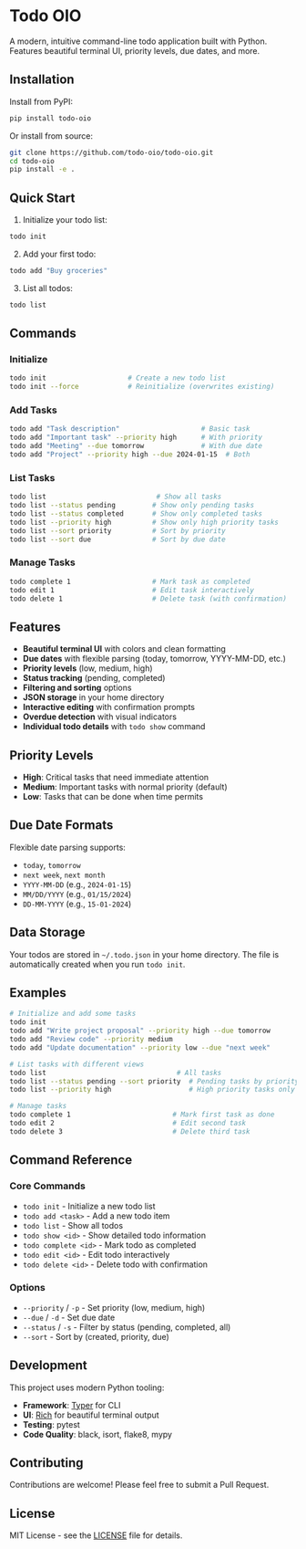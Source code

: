 # Todo OIO

A modern, intuitive command-line todo application built with Python. Features beautiful terminal UI, priority levels, due dates, and more.

## Installation

Install from PyPI:
```bash
pip install todo-oio
```

Or install from source:
```bash
git clone https://github.com/todo-oio/todo-oio.git
cd todo-oio
pip install -e .
```

## Quick Start

1. Initialize your todo list:
```bash
todo init
```

2. Add your first todo:
```bash
todo add "Buy groceries"
```

3. List all todos:
```bash
todo list
```

## Commands

### Initialize
```bash
todo init                    # Create a new todo list
todo init --force            # Reinitialize (overwrites existing)
```

### Add Tasks
```bash
todo add "Task description"                    # Basic task
todo add "Important task" --priority high      # With priority
todo add "Meeting" --due tomorrow              # With due date
todo add "Project" --priority high --due 2024-01-15  # Both
```

### List Tasks
```bash
todo list                           # Show all tasks
todo list --status pending         # Show only pending tasks
todo list --status completed       # Show only completed tasks
todo list --priority high          # Show only high priority tasks
todo list --sort priority          # Sort by priority
todo list --sort due               # Sort by due date
```

### Manage Tasks
```bash
todo complete 1                    # Mark task as completed
todo edit 1                        # Edit task interactively
todo delete 1                      # Delete task (with confirmation)
```

## Features

- **Beautiful terminal UI** with colors and clean formatting
- **Due dates** with flexible parsing (today, tomorrow, YYYY-MM-DD, etc.)
- **Priority levels** (low, medium, high)
- **Status tracking** (pending, completed)
- **Filtering and sorting** options
- **JSON storage** in your home directory
- **Interactive editing** with confirmation prompts
- **Overdue detection** with visual indicators
- **Individual todo details** with `todo show` command

## Priority Levels

- **High**: Critical tasks that need immediate attention
- **Medium**: Important tasks with normal priority (default)
- **Low**: Tasks that can be done when time permits

## Due Date Formats

Flexible date parsing supports:
- `today`, `tomorrow`
- `next week`, `next month`
- `YYYY-MM-DD` (e.g., `2024-01-15`)
- `MM/DD/YYYY` (e.g., `01/15/2024`)
- `DD-MM-YYYY` (e.g., `15-01-2024`)

## Data Storage

Your todos are stored in `~/.todo.json` in your home directory. The file is automatically created when you run `todo init`.

## Examples

```bash
# Initialize and add some tasks
todo init
todo add "Write project proposal" --priority high --due tomorrow
todo add "Review code" --priority medium
todo add "Update documentation" --priority low --due "next week"

# List tasks with different views
todo list                                # All tasks
todo list --status pending --sort priority  # Pending tasks by priority
todo list --priority high                   # High priority tasks only

# Manage tasks
todo complete 1                         # Mark first task as done
todo edit 2                             # Edit second task
todo delete 3                           # Delete third task
```

## Command Reference

### Core Commands
- `todo init` - Initialize a new todo list
- `todo add <task>` - Add a new todo item
- `todo list` - Show all todos
- `todo show <id>` - Show detailed todo information
- `todo complete <id>` - Mark todo as completed
- `todo edit <id>` - Edit todo interactively
- `todo delete <id>` - Delete todo with confirmation

### Options
- `--priority` / `-p` - Set priority (low, medium, high)
- `--due` / `-d` - Set due date
- `--status` / `-s` - Filter by status (pending, completed, all)
- `--sort` - Sort by (created, priority, due)

## Development

This project uses modern Python tooling:

- **Framework**: [Typer](https://typer.tiangolo.com/) for CLI
- **UI**: [Rich](https://rich.readthedocs.io/) for beautiful terminal output
- **Testing**: pytest
- **Code Quality**: black, isort, flake8, mypy

## Contributing

Contributions are welcome! Please feel free to submit a Pull Request.

## License

MIT License - see the [LICENSE](LICENSE) file for details.